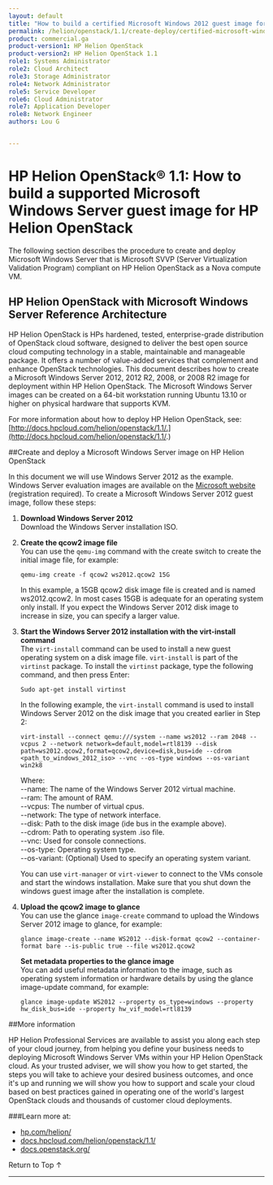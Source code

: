 ```yaml
---
layout: default
title: "How to build a certified Microsoft Windows 2012 guest image for HP Helion OpenStack "
permalink: /helion/openstack/1.1/create-deploy/certified-microsoft-windows/guest-image/
product: commercial.ga
product-version1: HP Helion OpenStack
product-version2: HP Helion OpenStack 1.1
role1: Systems Administrator 
role2: Cloud Architect 
role3: Storage Administrator 
role4: Network Administrator 
role5: Service Developer 
role6: Cloud Administrator 
role7: Application Developer 
role8: Network Engineer 
authors: Lou G


---
```

<!--PUBLISHED-->


<script>

function PageRefresh {
onLoad="window.refresh"
}

PageRefresh();

</script>

<!---
<p style="font-size: small;"> <a href="/helion/openstack/1.1/install-beta/kvm/">&#9664; PREV</a> | <a href="/helion/openstack/1.1/install-beta-overview/">&#9650; UP</a> | <a href="/helion/openstack/1.1/install-beta/esx/">NEXT &#9654;</a> </p> -->


# HP Helion OpenStack&reg; 1.1: How to build a supported Microsoft Windows Server guest image for HP Helion OpenStack 
The following section describes the procedure to create and deploy Microsoft Windows Server that is Microsoft SVVP (Server Virtualization Validation Program) compliant on HP Helion OpenStack as a Nova compute VM.

## HP Helion OpenStack with Microsoft Windows Server Reference Architecture 


HP Helion OpenStack is HPs hardened, tested, enterprise-grade distribution of OpenStack cloud software, designed to deliver the best open source cloud computing technology in a stable, maintainable and manageable package. It offers a number of value-added services that complement and enhance OpenStack technologies. This document describes how to create a Microsoft Windows Server 2012, 2012 R2, 2008, or 2008 R2 image for deployment within HP Helion OpenStack. The Microsoft Windows Server images can be created on a 64-bit workstation running Ubuntu 13.10 or higher on physical hardware that supports KVM. 

For more information about how to deploy HP Helion OpenStack, see: [http://docs.hpcloud.com/helion/openstack/1.1/.](http://docs.hpcloud.com/helion/openstack/1.1/.)

##Create and deploy a Microsoft Windows Server image on HP Helion OpenStack

In this document we will use Windows Server 2012 as the example. Windows Server evaluation images are available on the [Microsoft website](http://www.microsoft.com/en-us/evalcenter/try) (registration required).
To create a Microsoft Windows Server 2012 guest image, follow these steps:

1.	**Download Windows Server 2012** <br> 
Download the Windows Server installation ISO. 

2.	**Create the qcow2 image file** <br>
You can use the `qemu-img` command with the create switch to create the initial image file, for example:

		qemu-img create -f qcow2 ws2012.qcow2 15G

	In this example, a 15GB qcow2 disk image file is created and is named ws2012.qcow2. In most cases 15GB is adequate for an operating system only install. If you expect the Windows Server 2012 disk image to increase in size, you can specify a larger value.


3.	**Start the Windows Server 2012 installation with the virt-install command** <br>
The `virt-install` command can be used to install a new guest operating system on a disk image file. `virt-install` is part of the `virtinst` package. To install the `virtinst` package, type the following command, and then press Enter:

		Sudo apt-get install virtinst

	In the following example, the `virt-install` command is used to install Windows Server 2012 on the disk image that you created earlier in Step 2:

		virt-install --connect qemu:///system --name ws2012 --ram 2048 --vcpus 2 --network network=default,model=rtl8139 --disk path=ws2012.qcow2,format=qcow2,device=disk,bus=ide --cdrom <path_to_windows_2012_iso> --vnc --os-type windows --os-variant win2k8

	Where:<br>
 	--name: The name of the Windows Server 2012 virtual machine.<br>
	--ram: The amount of RAM. <br>
	--vcpus: The number of virtual cpus. <br>
	--network: The type of network interface. <br>
	--disk: Path to the disk image (ide bus in the example above). <br>
	--cdrom: Path to operating system .iso file. <br>
	--vnc: Used for console connections. <br>
	--os-type: Operating system type. <br>
	--os-variant: (Optional) Used to specify an operating system variant. <br>

	You can use `virt-manager` or `virt-viewer` to connect to the VMs console and start the windows installation. Make sure that you shut down the windows guest image after the installation is complete.


4.	**Upload the qcow2 image to glance**<br>
You can use the glance `image-create` command to upload the Windows Server 2012 image to glance, for example:

		glance image-create --name WS2012 --disk-format qcow2 --container-format bare --is-public true --file ws2012.qcow2

	**Set metadata properties to the glance image**<br>
You can add useful metadata information to the image, such as operating system information or hardware details by using the glance image-update command, for example:

		glance image-update WS2012 --property os_type=windows --property hw_disk_bus=ide --property hw_vif_model=rtl8139


##More information

HP Helion Professional Services are available to assist you along each step of your cloud journey, from helping you define your business needs to deploying Microsoft Windows Server VMs within your HP Helion OpenStack cloud. As your trusted adviser, we will show you how to get started, the steps you will take to achieve your desired business outcomes, and once it's up and running we will show you how to support and scale your cloud based on best practices gained in operating one of the world's largest OpenStack clouds and thousands of customer cloud deployments.

###Learn more at:

* [hp.com/helion/](http://www8.hp.com/us/en/cloud/helion-overview.html)
* [docs.hpcloud.com/helion/openstack/1.1/](http://docs.hpcloud.com/helion/openstack/1.1/)
* [docs.openstack.org/](http://docs.openstack.org/)



<a href="#top" style="padding:14px 0px 14px 0px; text-decoration: none;"> Return to Top &#8593; </a>

----
